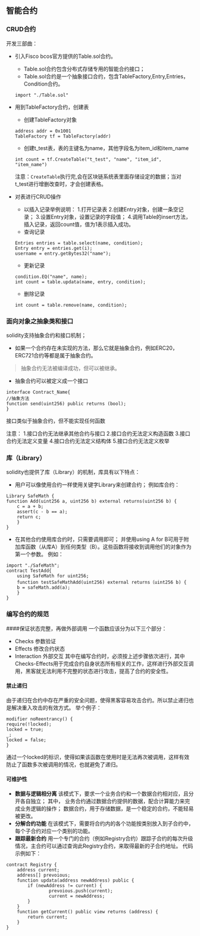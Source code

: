 ## 智能合约
### CRUD合约
开发三部曲：
* 引入Fisco bcos官方提供的Table.sol合约。
	* Table.sol合约包含分布式存储专用的智能合约接口；
	* Table.sol合约是一个抽象接口合约，包含TableFactory,Entry,Entries，Condition合约。
	
	`import "./Table.sol"`

* 用到TableFactory合约，创建表
	* 创建TableFactory对象
	```
	address addr = 0x1001
	TableFactory tf = TableFactory(addr)
	```
	* 创建t_test表，表的主键名为name，其他字段名为item_id和item_name
	```
	int count = tf.CreateTable("t_test", "name", "item_id", "item_name")
	```
	
	注意：`CreateTable`执行完,会在区块链系统表里面存储设定的数据；当对t_test进行增删改查时，才会创建表格。
* 对表进行CRUD操作
	+ 以插入记录举例说明：
1.打开记录表
2.创建Entry对象，创建一条空记录；
3.设置Entry对象，设置记录的字段值；
4.调用Table的insert方法，插入记录，返回count值，值为1表示插入成功。
	+ 查询记录
	```
	Entries entries = table.select(name, condition);
	Entry entry = entries.get(i);
	username = entry.getBytes32("name");
	```
	+ 更新记录
	```
	condition.EQ("name", name);
	int count = table.updata(name, entry, condition);
	```
	+ 删除记录
	```
	int count = table.remove(name, condition);
	```
	
### 面向对象之抽象类和接口
solidity支持抽象合约和接口机制；
+ 如果一个合约存在未实现的方法，那么它就是抽象合约，例如ERC20，ERC721合约等都是属于抽象合约。
> 抽象合约无法被编译成功，但可以被继承。

+ 抽象合约可以被定义成一个接口
```solidity
interface Contract_Name{
//抽象方法
function send(uint256) public returns (bool);
}
```
接口类似于抽象合约，但不能实现任何函数

注意：
1.接口合约无法继承其他合约与接口
2.接口合约无法定义构造函数
3.接口合约无法定义变量
4.接口合约无法定义结构体
5.接口合约无法定义枚举

### 库（Library）
solidity也提供了库（Library）的机制，库具有以下特点：
* 用户可以像使用合约一样使用关键字Library来创建合约；
例如库合约：
```solidity
Library SafeMath {
function Add(uint256 a, uint256 b) external returns(uint256 b) {
	c = a + b;
	assert(c - b == a);
	return c;
	}
}
```

* 在其他合约使用库合约时，只需要调用即可；
并使用using A for B可用于附加库函数（从库A）到任何类型（B）。这些函数将接收到调用他们的对象作为第一个参数。
例如：
```
import "./SafeMath";
contract TestAdd{
	using SafeMath for uint256;
	function testSafeMathAdd(uint256) external returns（uint256 b) {
	b = safeMath.add(a);
	}
}
```

### 编写合约的规范

####保证状态完整，再做外部调用
一个函数应该分为以下三个部分：
+ Checks  参数验证
+ Effects 修改合约状态
+ Interaction 外部交互
其中在编写合约时，必须按上述步骤依次进行，其中Checks-Effects用于完成合约自身状态所有相关的工作，这样进行外部交互调用，黑客就无法利用不完整的状态进行攻击，提高了合约的安全性。

#### 禁止递归
由于递归在合约中存在严重的安全问题，使得黑客容易攻击合约。所以禁止递归也是解决重入攻击的有效方式。
举个例子：
```
modifier noReentrancy() {
require(!locked);
locked = true;
_;
locked = false;
}
```
通过一个locked的标识，使得如果该函数在使用时是无法再次被调用，这样有效防止了函数多次被调用的情况，也就避免了递归。

#### 可维护性
+ **数据与逻辑相分离**
该模式下，要求一个业务合约和一个数据合约相对应，且分开各自独立；
其中，
业务合约通过数据合约提供的数据，配合计算能力来完成业务逻辑的操作；
数据合约，用于存储数据，是一个稳定的合约，不能轻易被更改。
+ **分解合约功能**
在该模式下，需要将合约内的各个功能按类别放入到子合约中，每个子合约对应一个类别的功能。
+ **跟踪最新合约**
用一个专门的合约（例如Registry合约）跟踪子合约的每次升级情况，主合约可以通过查询此Registry合约，来取得最新的子合约地址。
代码示例如下：
```solidity
contract Registry {
    address current;
    address[] prevoious;  
    function updata(address newAddress) public {
        if (newAddress != current) {
                prevoious.push(current);
                current = newAddress;
        }
    }    
    function getCurrent() public view returns (address) {
        return current;
    }
}
```

